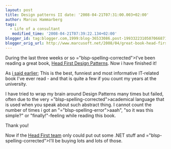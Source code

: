 ```yaml
---
layout: post
title: Design patterns II date: '2008-04-21T07:31:00.003+02:00'
author: Marcus Hammarberg
tags:
  - Life of a consultant
   modified_time: '2008-04-21T07:39:22.134+02:00'
blogger_id: tag:blogger.com,1999:blog-36533086.post-1993322310507066871
blogger_orig_url: http://www.marcusoft.net/2008/04/great-book-head-first-design-patterns.html
---
```


During the last three weeks or so <span>="blsp-spelling-corrected">I've</span> been reading a great book,
[Head First Design
Patterns](http://www.oreilly.com/catalog/hfdesignpat/). Now i have
finished it!

As [i said
earlier](http://www.marcusoft.net/2008/04/design-patterns.html); This is
the best, funniest and most informative IT-related book <span
id="SPELLING_ERROR_1" class="blsp-spelling-corrected">I've</span> ever
read - and that is quite a few if you count my years at the
university.

I have tried to wrap my brain around Design Patterns many times but
failed, often due to the very <span>="blsp-spelling-corrected">academical</span> language that is used
when you speak about such abstract thing. I cannot <span
id="SPELLING_ERROR_3" class="blsp-spelling-corrected">count</span> the
number of times i got an "<span>="blsp-spelling-error">aaah</span>", "so it was this simple?" or
"finally!"-feeling while reading this book.

Thank you!

Now if the [Head First team](http://www.headfirstlabs.com/) only could
put out some .NET stuff and <span>="blsp-spelling-corrected">I'll</span> be <span
id="SPELLING_ERROR_6" class="blsp-spelling-corrected">buying</span> lots
and lots of those.
